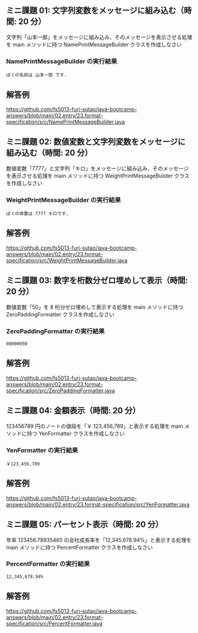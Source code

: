 ## ミニ課題 01: 文字列変数をメッセージに組み込む（時間: 20 分）

文字列「山本一郎」をメッセージに組み込み、そのメッセージを表示させる処理を main メソッドに持つ NamePrintMessageBuilder クラスを作成しなさい

### NamePrintMessageBuilder の実行結果

```
ぼくの名前は 山本一郎 です.
```

## 解答例

https://github.com/fs5013-furi-sutao/java-bootcamp-answers/blob/main/02.entry/23.format-specification/src/NamePrintMessageBuilder.java

## ミニ課題 02: 数値変数と文字列変数をメッセージに組み込む（時間: 20 分）

数値変数「7777」と文字列「キロ」をメッセージに組み込み、そのメッセージを表示させる処理を main メソッドに持つ WeightPrintMessageBuilder クラスを作成しなさい

### WeightPrintMessageBuilder の実行結果

```
ぼくの体重は 7777 キロです.
```

## 解答例

https://github.com/fs5013-furi-sutao/java-bootcamp-answers/blob/main/02.entry/23.format-specification/src/WeightPrintMessageBuilder.java

## ミニ課題 03: 数字を桁数分ゼロ埋めして表示（時間: 20 分）

数値変数「50」を 8 桁分ゼロ埋めして表示する処理を main メソッドに持つ ZeroPaddingFormatter クラスを作成しなさい

### ZeroPaddingFormatter の実行結果

```
00000050
```

## 解答例

https://github.com/fs5013-furi-sutao/java-bootcamp-answers/blob/main/02.entry/23.format-specification/src/ZeroPaddingFormatter.java

## ミニ課題 04: 金額表示（時間: 20 分）

123456789 円のノートの値段を「￥ 123,456,789」と表示する処理を main メソッドに持つ YenFormatter クラスを作成しなさい

### YenFormatter の実行結果

```
￥123,456,789
```

## 解答例

https://github.com/fs5013-furi-sutao/java-bootcamp-answers/blob/main/02.entry/23.format-specification/src/YenFormatter.java

## ミニ課題 05: パーセント表示（時間: 20 分）

年率 123456.78935465 の会社成長率を「12,345,678.94%」と表示する処理を main メソッドに持つ PercentFormatter クラスを作成しなさい

### PercentFormatter の実行結果

```
12,345,678.94%
```

## 解答例

https://github.com/fs5013-furi-sutao/java-bootcamp-answers/blob/main/02.entry/23.format-specification/src/PercentFormatter.java

